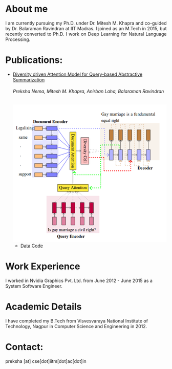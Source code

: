 # About me
<div style = "text-align: justify"> I am currently pursuing my Ph.D. under Dr. Mitesh M. Khapra and co-guided by Dr. Balaraman Ravindran at IIT Madras. I joined as an M.Tech in 2015, but recently converted to Ph.D. I work on Deep Learning for Natural Language Processing. </div>


# Publications:
* [Diversity driven Attention Model for Query-based Abstractive Summarization](https://arxiv.org/abs/1704.08300)
   ###### Preksha Nema, Mitesh M. Khapra, Anirban Laha, Balaraman Ravindran
   ![alt text](https://github.com/PrekshaNema25/PrekshaNema25.github.io/blob/master/images/query.png)
  * [Data](https://github.com/PrekshaNema25/Debatepedia_Dataset) [Code](https://github.com/PrekshaNema25/diversity_based_attention) 


# Work Experience
I worked in Nvidia Graphics Pvt. Ltd. from June 2012 - June 2015 as a System Software Engineer.

# Academic Details
I have completed my B.Tech from Visvesvaraya National Institute of Technology, Nagpur in Computer Science and Engineering in 2012.

# Contact:
preksha [at] cse[dot]iitm[dot]ac[dot]in

